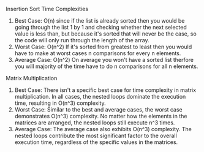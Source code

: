Insertion Sort Time Complexities
1. Best Case: O(n) since if the list is already sorted then you would be going through the list 1 by 1 and checking whether the next selected value is less than, but because it's sorted that will never be the case, so the code will only run through the length of the array.
2. Worst Case: O(n^2) If it's sorted from greatest to least then you would have to make at worst cases n comparisons for every n elements.
3. Average Case: O(n^2) On average you won't have a sorted list therfore you will majority of the time have to do n comparisons for all n elements.

Matrix Multiplication 
1. Best Case: There isn't a specific best case for time complexity in matrix multiplication. In all cases, the nested loops dominate the execution time, resulting in O(n^3) complexity.
2. Worst Case: Similar to the best and average cases, the worst case demonstrates O(n^3) complexity. No matter how the elements in the matrices are arranged, the nested loops still execute n^3 times.
3. Average Case: The average case also exhibits O(n^3) complexity. The nested loops contribute the most significant factor to the overall execution time, regardless of the specific values in the matrices.
